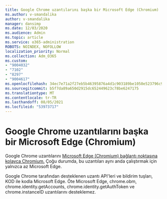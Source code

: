 ```yaml
---
title: Google Chrome uzantılarını başka bir Microsoft Edge (Chromium)
ms.author: v-smandalika
author: v-smandalika
manager: dansimp
ms.date: 12/03/2020
ms.audience: Admin
ms.topic: article
ms.service: o365-administration
ROBOTS: NOINDEX, NOFOLLOW
localization_priority: Normal
ms.collection: Adm_O365
ms.custom:
- "9004032"
- "7102"
- "8297"
- "9004617"
ms.openlocfilehash: 34ec7e71a2f27eb5b46395876a4d1c903189be1050e523796c9f2a817c20aaa0
ms.sourcegitcommit: b5f7da89a650d2915dc652449623c78be6247175
ms.translationtype: MT
ms.contentlocale: tr-TR
ms.lasthandoff: 08/05/2021
ms.locfileid: "53973717"
---
```

# <a name="port-google-chrome-extensions-to-microsoft-edge-chromium"></a>Google Chrome uzantılarını başka bir Microsoft Edge (Chromium)

Google Chrome uzantılarını [Microsoft Edge (Chromium) bağlantı noktasına kolayca Chromium.](https://docs.microsoft.com/microsoft-edge/extensions-chromium/developer-guide/port-chrome-extension) Çoğu durumda, bu uzantıları aynı anda çalıştırmak için yalnızca az Microsoft Edge.

Google Chrome tarafından desteklenen uzantı API'leri ve bildirim tuşları, KOD ile kodla Microsoft Edge. Öte Microsoft Edge, chrome.obm, chrome.identity.getAccounts, chrome.identity.getAuthToken ve chrome.instanceID uzantılarını desteklemez.